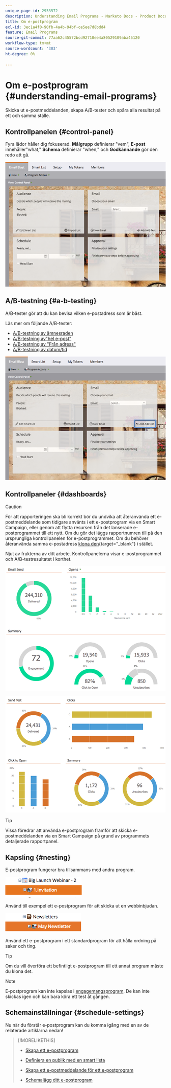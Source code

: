 ```yaml
---
unique-page-id: 2953572
description: Understanding Email Programs - Marketo Docs - Product Documentation
title: Om e-postprogram
exl-id: 3ec1a4f0-90fb-4a4b-94bf-ce5ee7d8bdd4
feature: Email Programs
source-git-commit: 77aa62c45572bcd92710ee4a80529109aba45120
workflow-type: tm+mt
source-wordcount: '303'
ht-degree: 0%

---
```


# Om e-postprogram {#understanding-email-programs}

Skicka ut e-postmeddelanden, skapa A/B-tester och spåra alla resultat på ett och samma ställe.

## Kontrollpanelen {#control-panel}

Fyra lådor håller dig fokuserad. **Målgrupp** definierar &quot;vem&quot;, **E-post** innehåller&quot;what,&quot; **Schema** definierar &quot;when,&quot; och **Godkännande** gör den redo att gå.

![](assets/emailprogram.png)

## A/B-testning {#a-b-testing}

A/B-tester gör att du kan bevisa vilken e-postadress som är bäst.

Läs mer om följande A/B-tester:

* [A/B-testning av ämnesraden](/help/marketo/product-docs/email-marketing/email-programs/email-program-actions/email-test-a-b-test/use-subject-line-a-b-testing.md)
* [A/B-testning av&quot;hel e-post&quot;](/help/marketo/product-docs/email-marketing/email-programs/email-program-actions/email-test-a-b-test/use-whole-email-a-b-testing.md)
* [A/B-testning av &quot;Från adress&quot;](/help/marketo/product-docs/email-marketing/email-programs/email-program-actions/email-test-a-b-test/use-from-address-a-b-testing.md)
* [A/B-testning av datum/tid](/help/marketo/product-docs/email-marketing/email-programs/email-program-actions/email-test-a-b-test/use-date-time-a-b-testing.md)

![](assets/abtesthighlight.png)

## Kontrollpaneler {#dashboards}

>[!CAUTION]
>
>För att rapporteringen ska bli korrekt bör du undvika att återanvända ett e-postmeddelande som tidigare använts i ett e-postprogram via en Smart Campaign, eller genom att flytta resursen från det lanserade e-postprogrammet till ett nytt. Om du gör det läggs rapportnumren till på den ursprungliga kontrollpanelen för e-postprogrammet. Om du behöver återanvända samma e-postadress [klona den](/help/marketo/product-docs/core-marketo-concepts/programs/working-with-programs/clone-an-asset-in-a-program.md){target="_blank"} i stället.

Njut av frukterna av ditt arbete. Kontrollpanelerna visar e-postprogrammet och A/B-testresultatet i korthet.

![](assets/image2015-4-27-11-3a38-3a41.png)

![](assets/image2015-4-27-11-3a38-3a27.png)

>[!TIP]
>
>Vissa föredrar att använda e-postprogram framför att skicka e-postmeddelanden via en Smart Campaign på grund av programmets detaljerade rapportpanel.

## Kapsling {#nesting}

E-postprogram fungerar bra tillsammans med andra program.

![](assets/image2015-4-27-11-3a49-3a22.png)

Använd till exempel ett e-postprogram för att skicka ut en webbinbjudan.

![](assets/image2015-4-27-12-3a20-3a40.png)

Använd ett e-postprogram i ett standardprogram för att hålla ordning på saker och ting.

>[!TIP]
>
>Om du vill överföra ett befintligt e-postprogram till ett annat program måste du klona det.

>[!NOTE]
>
>E-postprogram kan inte kapslas i [engagemangsprogram](/help/marketo/getting-started/quick-wins/drip-drip-nurture.md). De kan inte skickas igen och kan bara köra ett test åt gången.

## Schemainställningar {#schedule-settings}

Nu när du förstår e-postprogram kan du komma igång med en av de relaterade artiklarna nedan!

>[!MORELIKETHIS]
>
>* [Skapa ett e-postprogram](/help/marketo/product-docs/email-marketing/email-programs/creating-an-email-program/create-an-email-program.md)
>
>* [Definiera en publik med en smart lista](/help/marketo/product-docs/email-marketing/email-programs/managing-people-in-email-programs/define-an-audience-with-a-smart-list.md)
>* [Skapa ett e-postmeddelande för ett e-postprogram](/help/marketo/product-docs/email-marketing/email-programs/email-program-actions/create-an-email-for-an-email-program.md)
>* [Schemalägg ditt e-postprogram](/help/marketo/product-docs/email-marketing/email-programs/email-program-actions/schedule-your-email-program.md)
